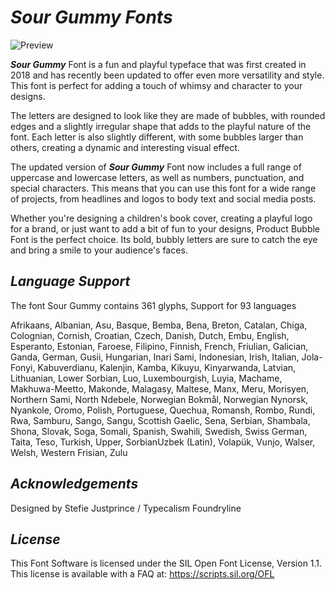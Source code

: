 # ***Sour Gummy Fonts***
![Preview](https://user-images.githubusercontent.com/123919967/232868302-34ad8f83-15fd-4242-ae98-88e2cd2e9f06.jpg)


***Sour Gummy*** Font is a fun and playful typeface that was first created in 2018 and has recently been updated to offer even more versatility and style. This font is perfect for adding a touch of whimsy and character to your designs.

The letters are designed to look like they are made of bubbles, with rounded edges and a slightly irregular shape that adds to the playful nature of the font. Each letter is also slightly different, with some bubbles larger than others, creating a dynamic and interesting visual effect.

The updated version of ***Sour Gummy*** Font now includes a full range of uppercase and lowercase letters, as well as numbers, punctuation, and special characters. This means that you can use this font for a wide range of projects, from headlines and logos to body text and social media posts.

Whether you're designing a children's book cover, creating a playful logo for a brand, or just want to add a bit of fun to your designs, Product Bubble Font is the perfect choice. Its bold, bubbly letters are sure to catch the eye and bring a smile to your audience's faces.

## ***Language Support***
The font Sour Gummy contains 361 glyphs, Support for 93 languages

Afrikaans, Albanian, Asu, Basque, Bemba, Bena, Breton, Catalan, Chiga, Colognian, Cornish, Croatian, Czech, Danish, Dutch, Embu, English, Esperanto, Estonian, Faroese, Filipino, Finnish, French, Friulian, Galician, Ganda, German, Gusii, Hungarian, Inari Sami, Indonesian, Irish, Italian, Jola-Fonyi, Kabuverdianu, Kalenjin, Kamba, Kikuyu, Kinyarwanda, Latvian, Lithuanian, Lower Sorbian, Luo, Luxembourgish, Luyia, Machame, Makhuwa-Meetto, Makonde, Malagasy, Maltese, Manx, Meru, Morisyen, Northern Sami, North Ndebele, Norwegian Bokmål, Norwegian Nynorsk, Nyankole, Oromo, Polish, Portuguese, Quechua, Romansh, Rombo, Rundi, Rwa, Samburu, Sango, Sangu, Scottish Gaelic, Sena, Serbian, Shambala, Shona, Slovak, Soga, Somali, Spanish, Swahili, Swedish, Swiss German, Taita, Teso, Turkish, Upper, SorbianUzbek (Latin), Volapük, Vunjo, Walser, Welsh, Western Frisian, Zulu

## ***Acknowledgements***
Designed by Stefie Justprince / Typecalism Foundryline

## ***License***
This Font Software is licensed under the SIL Open Font License, Version 1.1. This license is available with a FAQ at: https://scripts.sil.org/OFL
